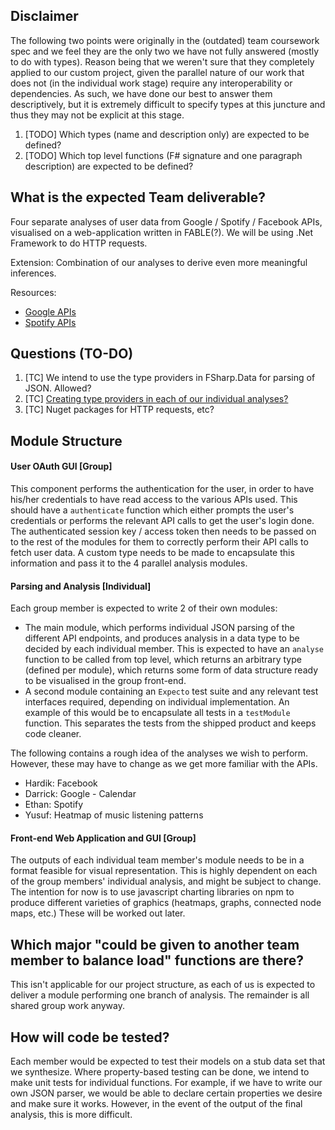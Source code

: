 ## Disclaimer
The following two points were originally in the (outdated) team coursework spec and we feel they are the only two we have not fully answered (mostly to do with types). Reason being that we weren't sure that they completely applied to our custom project, given the parallel nature of our work that does not (in the individual work stage) require any interoperability or dependencies. As such, we have done our best to answer them descriptively, but it is extremely difficult to specify types at this juncture and thus they may not be explicit at this stage.

1. [TODO] Which types (name and description only) are expected to be defined?
2. [TODO] Which top level functions (F# signature and one paragraph description) are expected to be defined?

## What is the expected Team deliverable?
Four separate analyses of user data from Google / Spotify / Facebook APIs, visualised on a web-application written in FABLE(?). We will be using .Net Framework to do HTTP requests.

Extension: Combination of our analyses to derive even more meaningful inferences.

Resources:
- [Google APIs](https://developers.google.com/apis-explorer)
- [Spotify APIs](https://developer.spotify.com/documentation/web-api/reference/users-profile/get-users-profile/)

## Questions (TO-DO)
1. [TC] We intend to use the type providers in FSharp.Data for parsing of JSON. Allowed?
2. [TC] [Creating type providers in each of our individual analyses?](https://docs.microsoft.com/en-us/dotnet/fsharp/tutorials/type-providers/creating-a-type-provider)
3. [TC] Nuget packages for HTTP requests, etc?

## Module Structure

#### User OAuth GUI [Group]
This component performs the authentication for the user, in order to have his/her credentials to have read access to the various APIs used. This should have a `authenticate` function which either prompts the user's credentials or performs the relevant API calls to get the user's login done. The authenticated session key / access token then needs to be passed on to the rest of the modules for them to correctly perform their API calls to fetch user data. A custom type needs to be made to encapsulate this information and pass it to the 4 parallel analysis modules.

#### Parsing and Analysis [Individual]
Each group member is expected to write 2 of their own modules:
- The main module, which performs individual JSON parsing of the different API endpoints, and produces analysis in a data type to be decided by each individual member. This is expected to have an `analyse` function to be called from top level, which returns an arbitrary type (defined per module), which returns some form of data structure ready to be visualised in the group front-end.
- A second module containing an `Expecto` test suite and any relevant test interfaces required, depending on individual implementation. An example of this would be to encapsulate all tests in a `testModule` function. This separates the tests from the shipped product and keeps code cleaner.

The following contains a rough idea of the analyses we wish to perform. However, these may have to change as we get more familiar with the APIs.
- Hardik: Facebook 
- Darrick: Google - Calendar
- Ethan: Spotify
- Yusuf: Heatmap of music listening patterns


#### Front-end Web Application and GUI [Group]
The outputs of each individual team member's module needs to be in a format feasible for visual representation. This is highly dependent on each of the group members' individual analysis, and might be subject to change. The intention for now is to use javascript charting libraries on npm to produce different varieties of graphics (heatmaps, graphs, connected node maps, etc.) These will be worked out later.


## Which major "could be given to another team member to balance load" functions are there?
This isn't applicable for our project structure, as each of us is expected to deliver a module performing one branch of analysis. The remainder is all shared group work anyway.

## How will code be tested?
Each member would be expected to test their models on a stub data set that we synthesize. Where property-based testing can be done, we intend to make unit tests for individual functions. For example, if we have to write our own JSON parser, we would be able to declare certain properties we desire and make sure it works. However, in the event of the output of the final analysis, this is more difficult.
